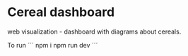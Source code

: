 # Cereal dashboard
web visualization - dashboard with diagrams about cereals.  
  
To run
´´´
npm i
npm run dev
´´´
